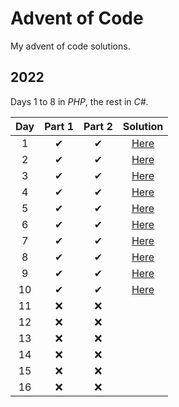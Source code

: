 # Advent of Code
My advent of code solutions.
## 2022
Days 1 to 8 in *PHP*, the rest in *C#*.

| Day  | Part 1 | Part 2 |  Solution |
| :---: | :---: | :---: | :---:  |
|  1   |   ✔   |   ✔   | [Here](2022/php/1.php)  |
|  2   |   ✔   |   ✔   | [Here](2022/php/2.php)  |
|  3   |   ✔   |   ✔   | [Here](2022/php/3.php)  |
|  4   |   ✔   |   ✔   | [Here](2022/php/4.php)  |
|  5   |   ✔   |   ✔   | [Here](2022/php/5.php)  |
|  6   |   ✔   |   ✔   | [Here](2022/php/6.php)  |
|  7   |   ✔   |   ✔   | [Here](2022/php/7.php)  |
|  8   |   ✔   |   ✔   | [Here](2022/php/8.php)  |
|  9   |   ✔   |   ✔   | [Here](2022/csharp/Day9/Day9.cs)  |
|  10  |   ✔   |   ✔   | [Here](2022/csharp/Day10/Day10.cs)  |
|  11  |  ❌   |  ❌   |                         |
|  12  |  ❌   |  ❌   |                         |
|  13  |  ❌   |  ❌   |                         |
|  14  |  ❌   |  ❌   |                         |
|  15  |  ❌   |  ❌   |                         |
|  16  |  ❌   |  ❌   |                         |
